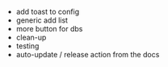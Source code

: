 - add toast to config
- generic add list
- more button for dbs
- clean-up
- testing
- auto-update / release action from the docs